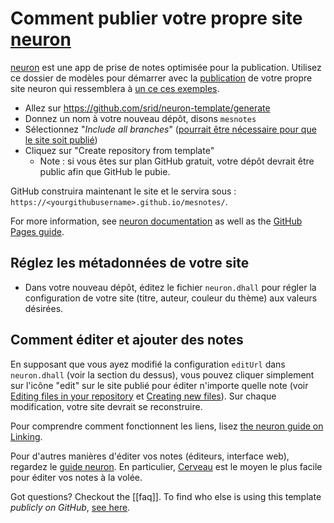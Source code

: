# Comment publier votre propre site [neuron]

[neuron] est une app de prise de notes optimisée pour la publication. Utilisez ce dossier de modèles pour démarrer avec la  [publication](https://neuron.zettel.page/778816d3.html) de votre propre site neuron qui ressemblera à [un ce ces exemples][examples].

- Allez sur <https://github.com/srid/neuron-template/generate>
- Donnez un nom à votre nouveau dépôt, disons `mesnotes`
- Sélectionnez "*Include all branches*" ([pourrait être nécessaire pour que le site soit publié](https://stackoverflow.com/a/47368231/55246))
- Cliquez sur "Create repository from template"
  - Note : si vous êtes sur plan GitHub gratuit, votre dépôt devrait être public afin que GitHub le pubie.

GitHub construira maintenant le site et le servira sous : `https://<yourgithubusername>.github.io/mesnotes/`.

For more information, see [neuron documentation][neuron] as well as the [GitHub Pages guide](https://help.github.com/en/github/working-with-github-pages).

## Réglez les métadonnées de votre site

- Dans votre nouveau dépôt, éditez le fichier `neuron.dhall` pour régler la configuration de votre site (titre, auteur, couleur du thème) aux valeurs désirées.

## Comment éditer et ajouter des notes

En supposant que vous ayez modifié la configuration `editUrl` dans `neuron.dhall` (voir la section du dessus), vous pouvez cliquer simplement sur l'icône "edit" sur le site publié pour éditer n'importe quelle note (voir [Editing files in your repository](https://help.github.com/en/github/managing-files-in-a-repository/editing-files-in-your-repository) et [Creating new files](https://help.github.com/en/github/managing-files-in-a-repository/creating-new-files)). Sur chaque modification, votre site devrait se reconstruire.

Pour comprendre comment fonctionnent les liens, lisez [the neuron guide on Linking][linking].

Pour d'autres manières d'éditer vos notes (éditeurs, interface web), regardez le [guide neuron][create]. En particulier, [Cerveau](https://www.cerveau.app/) est le moyen le plus facile pour éditer vos notes à la volée.

Got questions? Checkout the [[faq]]. To find who else is using this template *publicly on GitHub*, [see here](https://github.com/search?o=desc&q=filename%3Aneuron.dhall&s=indexed&type=Code).

[neuron]: https://neuron.zettel.page/
[examples]: https://neuron.zettel.page/examples.html
[linking]: https://neuron.zettel.page/linking.html
[create]: https://neuron.zettel.page/create.html

